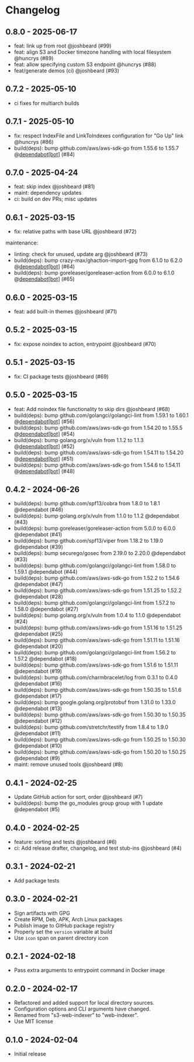 # Changelog

## 0.8.0 - 2025-06-17

- feat: link up from root @joshbeard (#99)
- feat: align S3 and Docker timezone handling with local filesystem @huncrys (#89)
- feat: allow specifying custom S3 endpoint @huncrys (#88)
- feat/generate demos (ci) @joshbeard (#93)

## 0.7.2 - 2025-05-10

* ci fixes for multiarch builds

## 0.7.1 - 2025-05-10

- fix: respect IndexFile and LinkToIndexes configuration for "Go Up" link @huncrys (#86)
- build(deps): bump github.com/aws/aws-sdk-go from 1.55.6 to 1.55.7 @[dependabot[bot]](https://github.com/apps/dependabot) (#84)

## 0.7.0 - 2025-04-24

- feat: skip index @joshbeard (#81)
- maint: dependency updates
- ci: build on dev PRs; misc updates

## 0.6.1 - 2025-03-15

- fix: relative paths with base URL @joshbeard (#72)

maintenance:

- linting: check for unused, update arg @joshbeard (#73)
- build(deps): bump crazy-max/ghaction-import-gpg from 6.1.0 to 6.2.0 @[dependabot[bot]](https://github.com/apps/dependabot) (#64)
- build(deps): bump goreleaser/goreleaser-action from 6.0.0 to 6.1.0 @[dependabot[bot]](https://github.com/apps/dependabot) (#65)

## 0.6.0 - 2025-03-15

- feat: add built-in themes @joshbeard (#71)

## 0.5.2 - 2025-03-15

- fix: expose noindex to action, entrypoint @joshbeard (#70)

## 0.5.1 - 2025-03-15

- fix: CI package tests @joshbeard (#69)

## 0.5.0 - 2025-03-15

- feat: Add noindex file functionality to skip dirs @joshbeard (#68)
- build(deps): bump github.com/golangci/golangci-lint from 1.59.1 to 1.60.1 @[dependabot[bot]](https://github.com/apps/dependabot) (#56)
- build(deps): bump github.com/aws/aws-sdk-go from 1.54.20 to 1.55.5 @[dependabot[bot]](https://github.com/apps/dependabot) (#54)
- build(deps): bump golang.org/x/vuln from 1.1.2 to 1.1.3 @[dependabot[bot]](https://github.com/apps/dependabot) (#52)
- build(deps): bump github.com/aws/aws-sdk-go from 1.54.11 to 1.54.20 @[dependabot[bot]](https://github.com/apps/dependabot) (#51)
- build(deps): bump github.com/aws/aws-sdk-go from 1.54.6 to 1.54.11 @[dependabot[bot]](https://github.com/apps/dependabot) (#48)

## 0.4.2 - 2024-06-26

- build(deps): bump github.com/spf13/cobra from 1.8.0 to 1.8.1 @dependabot (#46)
- build(deps): bump golang.org/x/vuln from 1.1.0 to 1.1.2 @dependabot (#43)
- build(deps): bump goreleaser/goreleaser-action from 5.0.0 to 6.0.0 @dependabot (#41)
- build(deps): bump github.com/spf13/viper from 1.18.2 to 1.19.0 @dependabot (#39)
- build(deps): bump securego/gosec from 2.19.0 to 2.20.0 @dependabot (#33)
- build(deps): bump github.com/golangci/golangci-lint from 1.58.0 to 1.59.1 @dependabot (#44)
- build(deps): bump github.com/aws/aws-sdk-go from 1.52.2 to 1.54.6 @dependabot (#47)
- build(deps): bump github.com/aws/aws-sdk-go from 1.51.25 to 1.52.2 @dependabot (#28)
- build(deps): bump github.com/golangci/golangci-lint from 1.57.2 to 1.58.0 @dependabot (#27)
- build(deps): bump golang.org/x/vuln from 1.0.4 to 1.1.0 @dependabot (#24)
- build(deps): bump github.com/aws/aws-sdk-go from 1.51.16 to 1.51.25 @dependabot (#25)
- build(deps): bump github.com/aws/aws-sdk-go from 1.51.11 to 1.51.16 @dependabot (#20)
- build(deps): bump github.com/golangci/golangci-lint from 1.56.2 to 1.57.2 @dependabot (#18)
- build(deps): bump github.com/aws/aws-sdk-go from 1.51.6 to 1.51.11 @dependabot (#19)
- build(deps): bump github.com/charmbracelet/log from 0.3.1 to 0.4.0 @dependabot (#16)
- build(deps): bump github.com/aws/aws-sdk-go from 1.50.35 to 1.51.6 @dependabot (#17)
- build(deps): bump google.golang.org/protobuf from 1.31.0 to 1.33.0 @dependabot (#13)
- build(deps): bump github.com/aws/aws-sdk-go from 1.50.30 to 1.50.35 @dependabot (#12)
- build(deps): bump github.com/stretchr/testify from 1.8.4 to 1.9.0 @dependabot (#11)
- build(deps): bump github.com/aws/aws-sdk-go from 1.50.25 to 1.50.30 @dependabot (#10)
- build(deps): bump github.com/aws/aws-sdk-go from 1.50.20 to 1.50.25 @dependabot (#9)
- maint: remove unused tools @joshbeard (#8)

## 0.4.1 - 2024-02-25

- Update GitHub action for sort, order @joshbeard (#7)
- build(deps): bump the go_modules group group with 1 update @dependabot (#5)

## 0.4.0 - 2024-02-25

- feature: sorting and tests @joshbeard (#6)
- ci: Add release drafter, changelog, and test stub-ins @joshbeard (#4)

## 0.3.1 - 2024-02-21

* Add package tests

## 0.3.0 - 2024-02-21

* Sign artifacts with GPG
* Create RPM, Deb, APK, Arch Linux packages
* Publish image to GitHub package registry
* Properly set the `version` variable at build
* Use `icon` span on parent directory icon

## 0.2.1 - 2024-02-18

* Pass extra arguments to entrypoint command in Docker image

## 0.2.0 - 2024-02-17

* Refactored and added support for local directory sources.
* Configuration options and CLI arguments have changed.
* Renamed from "s3-web-indexer" to "web-indexer".
* Use MIT license

## 0.1.0 - 2024-02-04

* Initial release
